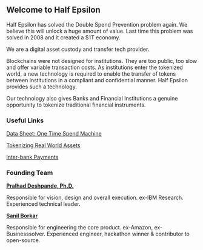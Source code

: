 ## Welcome to Half Epsilon

Half Epsilon has solved the Double Spend Prevention problem again. We believe this will unlock a huge amount of value. 
Last time this problem was solved in 2008 and it created a $1T economy. 

We are a digital asset custody and transfer tech provider. 

Blockchains were not designed for institutions. They are too public, too slow and offer variable transaction costs. As institutions enter the tokenized world, a new technology is required to enable the transfer of tokens between institutions in a compliant and confidential manner. Half Epsilon provides such a technology.

Our technology also gives Banks and Financial Institutions a genuine opportunity to tokenize traditional financial instruments.  


### Useful Links 


[Data Sheet: One Time Spend Machine](OTSM-Data-Sheet.pdf)

[Tokenizing Real World Assets](TokenizingRealWorldAssets.pdf)

[Inter-bank Payments](Inter-bank-Payments.pdf)

### Founding Team 

[**Pralhad Deshpande, Ph.D.**](https://www.linkedin.com/in/pralhad-deshpande-ph-d-97688010/)

Responsible for vision, design and overall execution. ex-IBM Research. Experienced technical leader.

[**Sanil Borkar**](https://www.linkedin.com/in/sanilborkar/)

Responsible for engineering the core product. ex-Amazon, ex-Businesssolver. Experienced engineer, hackathon winner & contributor to open-source.
 

